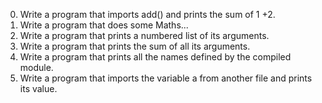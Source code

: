 0. Write a program that imports add() and prints the sum of 1 +2.
1. Write a program that does some Maths...
2. Write a program that prints a numbered list of its arguments.
3. Write a program that prints the sum of all its arguments. 
4. Write a program that prints all the names defined by the compiled module. 
5. Write a program that imports the variable a from another file and prints its value. 
